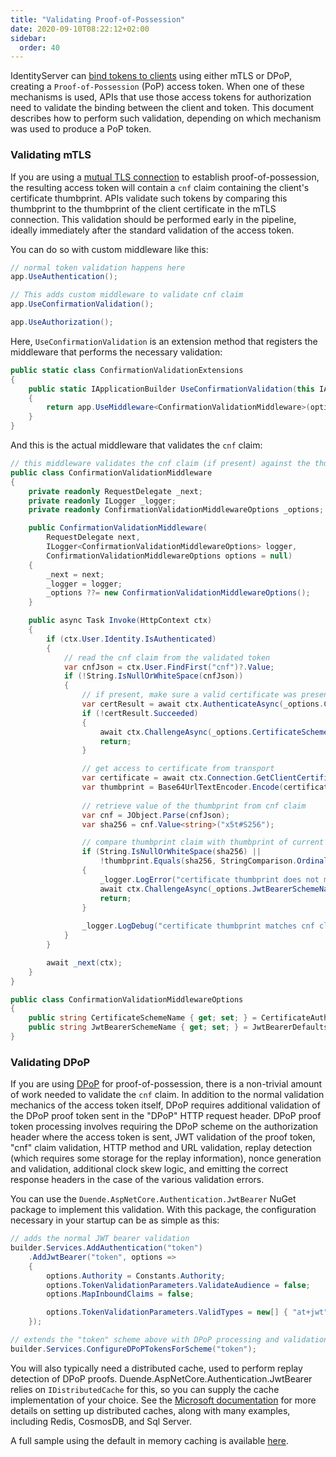 ```yaml
---
title: "Validating Proof-of-Possession"
date: 2020-09-10T08:22:12+02:00
sidebar:
  order: 40
---
```


IdentityServer can [bind tokens to clients](/identityserver/v7/tokens/pop#proof-of-possession-styles) using either mTLS or DPoP, creating a `Proof-of-Possession` (PoP) access token. When one of these mechanisms is used, APIs that use those access tokens for authorization need to validate the binding between the client and token. This document describes how to perform such validation, depending on which mechanism was used to produce a PoP token.

### Validating mTLS

If you are using a [mutual TLS connection](/identityserver/v7/tokens/pop#mutual-tls) to establish proof-of-possession, the resulting access token will contain a `cnf` claim containing the client's certificate thumbprint. APIs validate such tokens by comparing this thumbprint to the thumbprint of the client certificate in the mTLS connection. This validation should be performed early in the pipeline, ideally immediately after the standard validation of the access token.

You can do so with custom middleware like this:

```cs
// normal token validation happens here
app.UseAuthentication();

// This adds custom middleware to validate cnf claim
app.UseConfirmationValidation();

app.UseAuthorization();
```

Here, `UseConfirmationValidation` is an extension method that registers the middleware that performs the necessary validation:

```cs
public static class ConfirmationValidationExtensions
{
    public static IApplicationBuilder UseConfirmationValidation(this IApplicationBuilder app, ConfirmationValidationMiddlewareOptions options = default)
    {
        return app.UseMiddleware<ConfirmationValidationMiddleware>(options ?? new ConfirmationValidationMiddlewareOptions());
    }
}
```

And this is the actual middleware that validates the `cnf` claim:

```cs
// this middleware validates the cnf claim (if present) against the thumbprint of the X.509 client certificate for the current client
public class ConfirmationValidationMiddleware
{
    private readonly RequestDelegate _next;
    private readonly ILogger _logger;
    private readonly ConfirmationValidationMiddlewareOptions _options;

    public ConfirmationValidationMiddleware(
        RequestDelegate next, 
        ILogger<ConfirmationValidationMiddlewareOptions> logger, 
        ConfirmationValidationMiddlewareOptions options = null)
    {
        _next = next;
        _logger = logger;
        _options ??= new ConfirmationValidationMiddlewareOptions();
    }

    public async Task Invoke(HttpContext ctx)
    {
        if (ctx.User.Identity.IsAuthenticated)
        {
            // read the cnf claim from the validated token
            var cnfJson = ctx.User.FindFirst("cnf")?.Value;
            if (!String.IsNullOrWhiteSpace(cnfJson))
            {
                // if present, make sure a valid certificate was presented as well
                var certResult = await ctx.AuthenticateAsync(_options.CertificateSchemeName);
                if (!certResult.Succeeded)
                {
                    await ctx.ChallengeAsync(_options.CertificateSchemeName);
                    return;
                }

                // get access to certificate from transport
                var certificate = await ctx.Connection.GetClientCertificateAsync();
                var thumbprint = Base64UrlTextEncoder.Encode(certificate.GetCertHash(HashAlgorithmName.SHA256));
                
                // retrieve value of the thumbprint from cnf claim
                var cnf = JObject.Parse(cnfJson);
                var sha256 = cnf.Value<string>("x5t#S256");

                // compare thumbprint claim with thumbprint of current TLS client certificate
                if (String.IsNullOrWhiteSpace(sha256) ||
                    !thumbprint.Equals(sha256, StringComparison.OrdinalIgnoreCase))
                {
                    _logger.LogError("certificate thumbprint does not match cnf claim.");
                    await ctx.ChallengeAsync(_options.JwtBearerSchemeName);
                    return;
                }
                
                _logger.LogDebug("certificate thumbprint matches cnf claim.");
            }
        }

        await _next(ctx);
    }
}

public class ConfirmationValidationMiddlewareOptions
{
    public string CertificateSchemeName { get; set; } = CertificateAuthenticationDefaults.AuthenticationScheme;
    public string JwtBearerSchemeName { get; set; } = JwtBearerDefaults.AuthenticationScheme;
}
```

### Validating DPoP
If you are using [DPoP](/identityserver/v7/tokens/pop) for proof-of-possession, there is a non-trivial amount of work needed to validate the `cnf` claim.
In addition to the normal validation mechanics of the access token itself, DPoP requires additional validation of the DPoP proof token sent in the "DPoP" HTTP request header.
DPoP proof token processing involves requiring the DPoP scheme on the authorization header where the access token is sent, JWT validation of the proof token, "cnf" claim validation, HTTP method and URL validation, replay detection (which requires some storage for the replay information), nonce generation and validation, additional clock skew logic, and emitting the correct response headers in the case of the various validation errors.

You can use the `Duende.AspNetCore.Authentication.JwtBearer` NuGet package to implement this validation. With this package, the configuration necessary in your startup can be as simple as this:

```cs
// adds the normal JWT bearer validation
builder.Services.AddAuthentication("token")
    .AddJwtBearer("token", options =>
    {
        options.Authority = Constants.Authority;
        options.TokenValidationParameters.ValidateAudience = false;
        options.MapInboundClaims = false;

        options.TokenValidationParameters.ValidTypes = new[] { "at+jwt" };
    });

// extends the "token" scheme above with DPoP processing and validation
builder.Services.ConfigureDPoPTokensForScheme("token");
```

You will also typically need a distributed cache, used to perform replay detection of DPoP
proofs. Duende.AspNetCore.Authentication.JwtBearer relies on `IDistributedCache` for this,
so you can supply the cache implementation of your choice. See the 
[Microsoft documentation](https://learn.microsoft.com/en-us/aspnet/core/performance/caching/distributed?view=aspnetcore-8.0)
for more details on setting up distributed caches, along with many examples, including Redis, CosmosDB, and
Sql Server.

A full sample using the default in memory caching is available
[here](https://github.com/DuendeSoftware/Samples/tree/main/IdentityServer/v7/DPoP).
